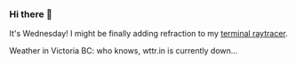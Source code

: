 ### Hi there :wave:

It's Wednesday! I might be finally adding refraction to my [terminal raytracer](https://github.com/bewuethr/bash-raytracer).

Weather in Victoria BC: who knows, wttr.in is currently down...
